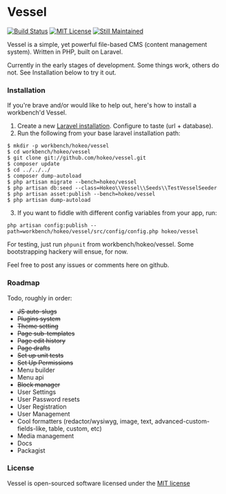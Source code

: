 # Vessel

[![Build Status](https://travis-ci.org/hokeo/vessel.svg?branch=master)](https://travis-ci.org/hokeo/vessel)
[![MIT License](http://img.shields.io/badge/license-MIT-red.svg)](http://opensource.org/licenses/MIT)
[![Still Maintained](http://stillmaintained.com/hokeo/vessel.png)](http://stillmaintained.com/hokeo/vessel)

Vessel is a simple, yet powerful file-based CMS (content management system). Written in PHP, built on Laravel.

Currently in the early stages of development. Some things work, others do not. See Installation below to try it out.

### Installation

If you're brave and/or would like to help out, here's how to install a workbench'd Vessel.

1. Create a new [Laravel installation](http://laravel.com/docs/installation). Configure to taste (url + database).
2. Run the following from your base laravel installation path:

```
$ mkdir -p workbench/hokeo/vessel
$ cd workbench/hokeo/vessel
$ git clone git://github.com/hokeo/vessel.git
$ composer update
$ cd ../../../
$ composer dump-autoload
$ php artisan migrate --bench=hokeo/vessel
$ php artisan db:seed --class=Hokeo\\Vessel\\Seeds\\TestVesselSeeder
$ php artisan asset:publish --bench=hokeo/vessel
$ php artisan dump-autoload
```

3. If you want to fiddle with different config variables from your app, run:

```
php artisan config:publish --path=workbench/hokeo/vessel/src/config/config.php hokeo/vessel
```

For testing, just run `phpunit` from workbench/hokeo/vessel. Some bootstrapping hackery will ensue, for now.

Feel free to post any issues or comments here on github.

### Roadmap

Todo, roughly in order:

* ~~JS auto-slugs~~
* ~~Plugins system~~
* ~~Theme setting~~
* ~~Page sub-templates~~
* ~~Page edit history~~
* ~~Page drafts~~
* ~~Set up unit tests~~
* ~~Set Up Permissions~~
* Menu builder
* Menu api
* ~~Block manager~~
* User Settings
* User Password resets
* User Registration
* User Management
* Cool formatters (redactor/wysiwyg, image, text, advanced-custom-fields-like, table, custom, etc)
* Media management
* Docs
* Packagist

### License

Vessel is open-sourced software licensed under the [MIT license](http://opensource.org/licenses/MIT)